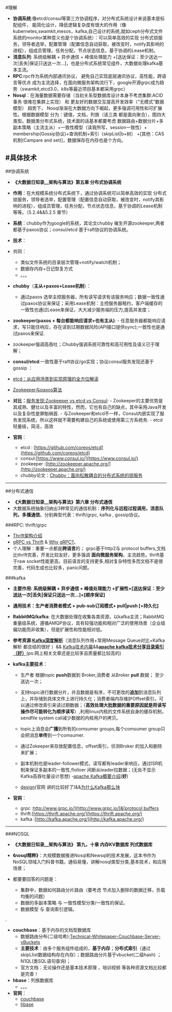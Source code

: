 #理解

- **协调系统**:像etcd/consul等第三方协调程序，对分布式系统设计来说基本是标配组件， 能简化设计，降低逻辑复杂度有很大的作用（像kubernetes,swamkit,mesos，kafka,自己设计的系统,就如ceph分布式文件系统的monitor某种意义也是个协调系统）：可以简单高效的实现 分布式锁服务，领导者选举，配置管理（配置信息自动获取，被改变时，notify其影响的进程），组成员管理，任务分配，节点状态信息，基于协调的Lease机制。
- **消息队列**: 系统级解耦 + 异步通信 + 峰值处理能力 +[送达保证：至少送达一次|丢失|保证只送达一次...]，也是分布式系统常见组件，大数据处理kafka基本主流。
- **RPC**:rpc作为系统内部通讯协议， 避免自己实现底层通讯协议，高性能，跨语言等优点 成为主流选择，在面向微服务架构流行下，google开源grpc成为趋势（swamkit,etcd3.0，k8s等最近项目基本都采用grpc）
- **Nosql**：在海量数据需要存储（当初关系型数据库设计本身不考虑集群:ACID事务 很难在集群上实现） 和 更友好的数据交互提高开发效率（“无模式”数据模型） 趋势下， Nosql渐渐在大数据方向下崛起，更多强调可用性和可扩展性。根据数据模型 分为：键值，文档，列族（该三类 都是面向聚合），图四大类型。数据类分布式系统，技术面的话基本都要考虑 数据路由+数据分片+多副本策略（主流主从）+一致性模型（读我所写，session一致性）+ membership(Gossip协议)+查询机制+索引（skipList|b+树） +[其他：CAS机制(Campare and set)]，数据保存在内存也是个方向。


#具体技术
---
##协调系统

- **《大数据日知录__架构与算法》第五章 分布式协调系统**
- **作用**：在大规模系统分布式系统下，通过协调系统可以简单高效的实现 分布式锁服务，领导者选举，配置管理（配置信息自动获取，被改变时，notify其影响的进程），组成员管理，任务分配，节点状态信息，基于协调的Lease机制 等等。（5.2.4&&5.2.5 章节）

- **系统**：chubby作为google的系统，其论文chubby 催生开源zookeeper,两者都基于paxos协议；consul/etcd 基于raft协议的协调系统。
- **技术**：
 - 共同：
     - 类似文件系统的目录层次管理+notify/watch机制；
     - 数据存内存+日记恢复方式 
     - 。。。
 - **chubby**（**主从+paxos+Lease机制**）：
     - 通过paxos 选举主控服务器，所有读写请求有该服务响应；数据一致性通过paxos协议来保证；采用Lease机制：主控服务器租约，客户端缓存的一致性也通过Lease来保证，大大减少服务端的压力,提高并发度；
	 
 - **zookeeper(paxos + 每台都能响应请求+也有主从)**: 
 		- 任意服务器都能响应请求，写只能住响应，存在读到过期数据风险(API接口提供sync);一致性也是通过paxos来保证.
  -  zookeeper强调高吞吐；Chubby强调系统可靠性和高可用性及语义已于理解；
  - **consul/etcd**:一致性基于raft协议/go实现；协议consul服务发现还基于gossip ：
   - [etcd：从应用场景到实现原理的全方位解读](http://www.infoq.com/cn/articles/etcd-interpretation-application-scenario-implement-principle)
 - [Zookeeper与paxos算法](http://blog.jobbole.com/45721/)
- **对比：**[服务发现:Zookeeper vs etcd vs Consul](http://dockone.io/article/667):
      - Zookeeper的主要优势是其成熟、健壮以及丰富的特性，然而，它也有自己的缺点，其中采用Java开发以及复杂性是罪魁祸首.
      - 与Zookeeper和etcd不一样，Consul内嵌实现了服务发现系统，所以这样就不需要构建自己的系统或使用第三方系统务.
      - etcd 轻量级，简洁，高效
- **官网**：
  - etcd : [https://github.com/coreos/etcd](https://github.com/coreos/etcd)
  - consul:[https://www.consul.io/](https://www.consul.io/)
  - zookeeper :[http://zookeeper.apache.org/](http://zookeeper.apache.org/)
  - chubby论文：[Chubby：面向松散耦合的分布式系统的锁服务](http://duanple.blog.163.com/blog/static/70971767201142412058672/)

---

##分布式通信

- **《大数据日知录__架构与算法》第六章 分布式通信**
- 大数据系统抽象归纳出3种常见的通信机制：**序列化与远程过程调用，消息队列，多播通信**。分别典型代表：thrift/grpc, kafka , gossip协议。

###RPC: thrift/grpc
   -  [Thrift架构介绍](http://www.91it.org/articles/thrift-framework-intro.html)
   -  [gRPC vs Thrift](http://blog.csdn.net/dazheng/article/details/48830511) & [Why gRPC?](http://www.grpc.io/posts/principles)。
   -  个人理解：重要一点都是**跨语言**的； grpc基于http2与 protocol buffers,文档比thrift完善，开发比较友好，更多强调 **面向微服务架构**，主流趋势。thrift基于raw socket性能更高，目前语言的支持更多,相对复杂特性多而文档不是很完善，代码生成也比较多，panic问题。

###kafka

-  **主要作用: 系统级解耦 + 异步通信 + 峰值处理能力 +扩展性+[送达保证：至少送达一次|丢失|保证只送达一次...]+[顺序保证]**
-  **通用技术：生产者消费者模式 + pub-sub订阅模式+ pull|push [+持久化]**
- **RabbitMQ/kafka**: 在大数据处理在收集各类资源，以kafka主流；RabbitMQ重量级系统，遵循AMQP协议，具有较强功能和相对广泛的使用场景（企业级偏功能而非收集），但是扩展性和性能相对低。
- **参考资源**:**[Kafka深度解析](http://www.jasongj.com/2015/01/02/Kafka深度解析)**（消息队列作用+常用Message Queue对比+Kafka解析 都总结的很好 ）&& [Kafka技术内幕](http://zqhxuyuan.github.io/2017/01/01/Kafka-Code-Index/)&&**[apache kafka技术分享目录索引（好）](http://blog.csdn.net/lizhitao/article/details/39499283)**(ps:网上相关文章还是比较多且质量都比较高的)
- **kafka主要技术**：
	 - 生产者 根据topic **push**数据到 Broker,消费者 从Broker **pull** 数据； 至少送达一次；
	 - 支持topic进行数据分片，并且数据是有序，不可更改的**追加**到消息队列上，并存储到具体文件上进行持久化；消费者端内存维护Offset索引，可以通过修改索引来读过期数据；（**高效处理大批数据的重要原因就是将读写操作尽可能转化为顺序读写**）,利用linux内核的文件系统自身的缓存机制，sendfile system call减少数据的内核用户的拷贝。
	 - topic上消息会**广播**到所有的comsumer groups,每个comsumer group只会把消息**单传**到一个comsumer.
	 - 通过Zokeeper来存放配置信息，offset索引，侦测Broker 的加入和删除 来扩展；
	 - 副本机制也是leader-follower模式，读写都有leader来响应，通过ISR机制来保证多副本的一致性,flolloer 间断从leader拉数据；(无处不显示Kafka高吞吐量设计思想)
	 -[apache Kafka概要介绍](http://blog.csdn.net/lizhitao/article/details/23743821)(**好**)

	 - [design](http://kafka.apache.org/documentation.html#design)(官网 讲的比较好了)&&[为什么Kafka那么快](http://mp.weixin.qq.com/s?__biz=MzIxMjAzMDA1MQ==&mid=2648945468&idx=1&sn=b622788361b384e152080b60e5ea69a7#rd)
   		
   		
   		 
 
- **官网**：
  - grpc :[http://www.grpc.io/](http://www.grpc.io/)&[protocol buffers](https://developers.google.com/protocol-buffers/docs/overview)
  - thrift:[https://thrift.apache.org/](https://thrift.apache.org/)
  - kafka :[http://kafka.apache.org/](http://kafka.apache.org/)

---


###NOSQL

- **《大数据日知录__架构与算法》 第九，十章 内存KV数据库 列式数据库**

- **《nosql精粹》**：大规模数据推进Nosql和Newsql的技术发展，这本书作为NoSQL领域入门科普书籍，通俗易懂，讲解nosql类型分类,基本技术，和应用场景；

- 都要要回答的问题是：
  - 集群中，数据如何路由分片路由（要考虑 节点加入删除的数据迁移，负载均衡的问题）
  - 数据的多副本策略 与 一致性模型分类/一致性的保证。
  - 数据模型 与 查询索引逻辑。
   
.
 

- **couchbase**：基于内存的文档型数据库
  - 数据路由分布(二级哈希):[Technical-Whitepaper-Couchbase-Server-vBuckets](http://www.couchbase.com/sites/default/files/uploads/all/whitepapers/Technical-Whitepaper-Couchbase-Server-vBuckets.pdf)
  - **主要技术**：由多个服务组件组成的，**基于内存**；**分布式索引**（通过skipLIist数据结构存在内存）；数据路由分片基于vbucket(二级hash) ；N1QL(类SQL语句查询)；
  -  官方文档：无论操作还是基本技术原理 ，培训视频 等各种资源文档比较都是完善！
- **hbase**：列族数据库
  - 。。。
- **官网**：
  - [couchbase ](http://www.couchbase.com/) 
  - [hbase](http://www.couchbase.com/)